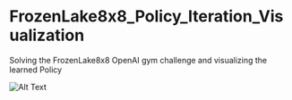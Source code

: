 # FrozenLake8x8_Policy_Iteration_Visualization

Solving the FrozenLake8x8 OpenAI gym challenge and visualizing the learned Policy

![Alt Text](https://github.com/martykuentzel/FrozenLake8x8_Policy_Iteration_Visualization/blob/master/policy_iteration_2.gif)
